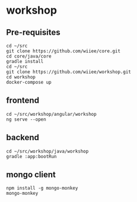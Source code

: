 # workshop

## Pre-requisites

```
cd ~/src
git clone https://github.com/wiiee/core.git
cd core/java/core
gradle install
cd ~/src
git clone https://github.com/wiiee/workshop.git
cd workshop
docker-compose up
```

## frontend

```
cd ~/src/workshop/angular/workshop
ng serve --open
```

## backend

```
cd ~/src/workshop/java/workshop
gradle :app:bootRun
```

## mongo client
```
npm install -g mongo-monkey
mongo-monkey
```